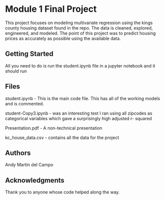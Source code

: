 
# Module 1 Final Project

This project focuses on modeling multivariate regression using the kings county housing dataset found in the repo. The data is cleaned, explored, engineered, and modeled. The point of this project was to predict housing prices as accurately as possible using the available data.

## Getting Started

All you need to do is run the student.ipynb file in a jupyter notebook and it should run

## Files

student.ipynb - This is the main code file. This has all of the working models and is commented.

student-Copy3.ipynb - was an interesting test I ran using all zipcodes as categorical variables which gave a surprisingly high adjusted r-   squared

Presentation.pdf - A non-technical presentation

kc_house_data.csv - contains all the data for the project 

## Authors

Andy Martin del Campo

## Acknowledgments 

Thank you to anyone whose code helped along the way.